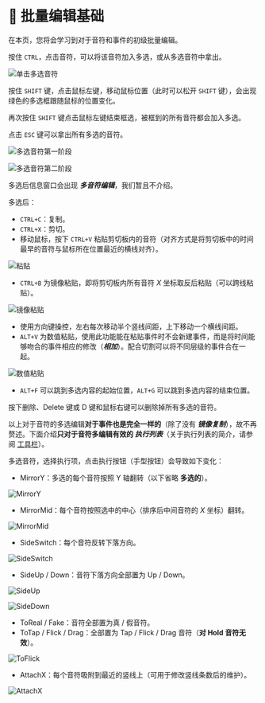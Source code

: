 # 🌟 批量编辑基础

在本页，您将会学习到对于音符和事件的初级批量编辑。

按住 `CTRL`，点击音符，可以将该音符加入多选，或从多选音符中拿出。

![单击多选音符](/assets/imgs/contents/单击多选音符.avif)

按住 `SHIFT` 键，点击鼠标左键，移动鼠标位置（此时可以松开 `SHIFT` 键），会出现绿色的多选框跟随鼠标的位置变化。

再次按住 `SHIFT` 键点击鼠标左键结束框选，被框到的所有音符都会加入多选。

点击 `ESC` 键可以拿出所有多选的音符。

![多选音符第一阶段](/assets/imgs/contents/多选音符第一阶段.avif)

![多选音符第二阶段](/assets/imgs/contents/多选音符第二阶段.avif)

多选后信息窗口会出现 ***多音符编辑***，我们暂且不介绍。

多选后：

- `CTRL+C`：复制。
- `CTRL+X`：剪切。
- 移动鼠标，按下 `CTRL+V` 粘贴剪切板内的音符（对齐方式是将剪切板中的时间最早的音符与鼠标所在位置最近的横线对齐）。

![粘贴](/assets/imgs/contents/粘贴.avif)

- `CTRL+B` 为镜像粘贴，即将剪切板内所有音符 $X$ 坐标取反后粘贴（可以跨线粘贴）。

![镜像粘贴](/assets/imgs/contents/镜像粘贴.avif)

- 使用方向键操控，左右每次移动半个竖线间距，上下移动一个横线间距。
- `ALT+V` 为数值粘贴，使用此功能能在粘贴事件时不会新建事件，而是将时间能够吻合的事件相应的修改（***相加***）。配合切割可以将不同层级的事件合在一起。

![数值粘贴](/assets/imgs/contents/数值粘贴.avif)

- `ALT+F` 可以跳到多选内容的起始位置，`ALT+G` 可以跳到多选内容的结束位置。

按下删除、Delete 键或 D 键和鼠标右键可以删除掉所有多选的音符。

以上对于音符的多选编辑**对于事件也是完全一样的**（除了没有 ***镜像复制***），故不再赘述。下面介绍**只对于音符多编辑有效的 *执行列表***（关于执行列表的简介，请参阅 [工具栏](../UI/tools-bar.md)）。

多选音符，选择执行项，点击执行按钮（手型按钮）会导致如下变化：

- MirrorY：多选的每个音符按照 Y 轴翻转（以下省略 **多选的**）。

![MirrorY](/assets/imgs/contents/MirrorY.avif)

- MirrorMid：每个音符按照选中的中心（排序后中间音符的 $X$ 坐标）翻转。

![MirrorMid](/assets/imgs/contents/MirrorMid.avif)

- SideSwitch：每个音符反转下落方向。

![SideSwitch](/assets/imgs/contents/SideSwitch.avif)

- SideUp / Down：音符下落方向全部置为 Up / Down。

![SideUp](/assets/imgs/contents/SideUp.avif)

![SideDown](/assets/imgs/contents/SideDown.avif)

- ToReal / Fake：音符全部置为真 / 假音符。
- ToTap / Flick / Drag：全部置为 Tap / Flick / Drag 音符（**对 Hold 音符无效**）。

![ToFlick](/assets/imgs/contents/ToFlick.avif)

- AttachX：每个音符吸附到最近的竖线上（可用于修改竖线条数后的维护）。

![AttachX](/assets/imgs/contents/AttachX.avif)
